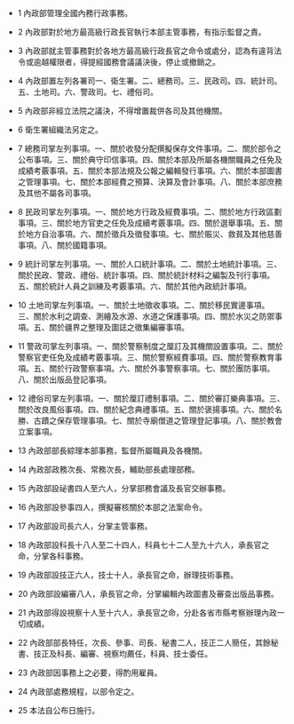 * 1 內政部管理全國內務行政事務。

* 2 內政部對於地方最高級行政長官執行本部主管事務，有指示監督之責。

* 3 內政部就主管事務對於各地方最高級行政長官之命令或處分，認為有違背法令或逾越權限者，得提經國務會議議決後，停止或撤銷之。

* 4 內政部置左列各署司一、衛生署。二、總務司。三、民政司。四、統計司。五、土地司。六、警政司。七、禮俗司。

* 5 內政部非經立法院之議決，不得增置裁併各司及其他機關。

* 6 衛生署組織法另定之。

* 7 總務司掌左列事項。一、關於收發分配撰擬保存文件事項。二、關於部令之公布事項。三、關於典守印信事項。四、關於本部及所屬各機關職員之任免及成績考覈事項。五、關於本部法規及公報之編輯發行事項。六、關於本部圖書之管理事項。七、關於本部經費之預算、決算及會計事項。八、關於本部庶務及其他不屬各司事項。

* 8 民政司掌左列事項。一、關於地方行政及經費事項。二、關於地方行政區劃事項。三、關於地方官吏之任免及成續考覈事項。四、關於選舉事項。五、關於地方自治事項。六、關於徵兵及徵發事項。七、關於賑災、救貧及其他慈善事項。八、關於國籍事項。

* 9 統計司掌左列事項。一、關於人口統計事項。二、關於土地統計事項。三、關於民政、警政、禮俗、統計事項。四、關於統計材料之編製及刊行事項。五、關於統計人員之訓練及考覈事項。六、關於其他內政統計事項。

* 10 土地司掌左列事項。一、關於土地徵收事項。二、關於移民實邊事項。三、關於水利之調查、測繪及水源、水道之保護事項。四、關於水災之防禦事項。五、關於疆界之整理及圖誌之徵集編審事項。

* 11 警政司掌左列事項。一、關於警察制度之厘訂及其機關設置事項。二、關於警察官吏任免及成績考覈事項。三、關於警察經費事項。四、關於警察教育事項。五、關於行政警察事項。六、關於外事警察事項。七、關於團防事項。八、關於出版品登記事項。

* 12 禮俗司掌左列事項。一、關於厘訂禮制事項。二、關於審訂樂典事項。三、關於改良風俗事項。四、關於紀念典禮事項。五、關於褒揚事項。六、關於名勝、古蹟之保存管理事項。七、關於寺廟僧道之管理登記事項。八、關於教會立案事項。

* 13 內政部部長綜理本部事務，監督所屬職員及各機關。

* 14 內政部政務次長、常務次長，輔助部長處理部務。

* 15 內政部設祕書四人至六人，分掌部務會議及長官交辦事務。

* 16 內政部設參事四人，撰擬審核關於本部之法案命令。

* 17 內政部設司長六人，分掌主管事務。

* 18 內政部設科長十八人至二十四人，科員七十二人至九十六人，承長官之命，分掌各科事務。

* 19 內政部設技正六人，技士十人，承長官之命，辦理技術事務。

* 20 內政部設編審八人，承長官之命，分掌編輯內政圖書及審查出版品事務。

* 21 內政部得設視察十人至十六人，承長官之命，分赴各省市縣考察辦理內政一切成績。

* 22 內政部部長特任，次長、參事、司長、秘書二人，技正二人簡任，其餘秘書、技正及科長、編審、視察均薦任，科員、技士委任。

* 23 內政部因事務上之必要，得酌用雇員。

* 24 內政部處務規程，以部令定之。

* 25 本法自公布日施行。

